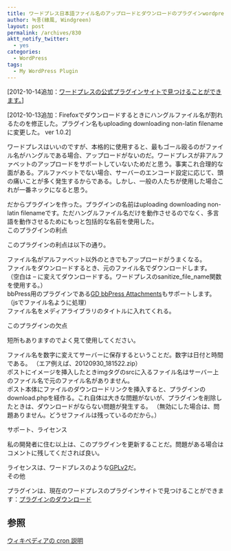 ```yaml
---
title: ワードプレス日本語ファイル名のアップロードとダウンロードのプラグインwordpress uploading downloading non-latin filename
author: 녹풍(綠風, Windgreen)
layout: post
permalink: /archives/830
aktt_notify_twitter:
  - yes
categories:
  - WordPress
tags:
  - My WordPress Plugin
---
```

[2012-10-14追加：[ワードプレスの公式プラグインサイトで見つけることができます。][1]]

[2012-10-13追加：Firefoxでダウンロードするときにハングルファイル名が割れるたのを修正した。プラグイン名もuploading downloading non-latin filenameに変更した。 ver 1.0.2]

ワードプレスはいいのですが、本格的に使用すると、最もゴール殴るのがファイル名がハングルである場合、アップロードがないのだ。ワードプレスが非アルファベットのアップロードをサポートしていないためだと思う。事実これ合理的な面がある。アルファベットでない場合、サーバーのエンコード設定に応じて、頭の痛いことが多く発生するからである。しかし、一般の人たちが使用した場合これが一番ネックになると思う。

だからプラグインを作った。プラグインの名前はuploading downloading non-latin filenameです。ただハングルファイル名だけを動作させるのでなく、多言語を動作させるためにもっと包括的な名前を使用した。  
このプラグインの利点

このプラグインの利点は以下の通り。

ファイル名がアルファベット以外のときでもアップロードがうまくなる。  
ファイルをダウンロードするとき、元のファイル名でダウンロードします。 （空白は &#8211; に変えてダウンロードする。ワードプレスのsanitize\_file\_name関数を使用する。）  
bbPress用のプラグインである[GD bbPress Attachments][2]もサポートします。 （jsでファイル名ように処理）  
ファイル名をメディアライブラリのタイトルに入れてくれる。

このプラグインの欠点

短所もありますのでよく見て使用してください。

ファイル名を数字に変えてサーバーに保存するということだ。数字は日付と時間である。 （エア例えば、20120930_181522.zip）  
ポストにイメージを挿入したときimgタグのsrcに入るファイル名はサーバー上のファイル名で元のファイル名がありません。  
ポスト本体にファイルのダウンロードリンクを挿入すると、プラグインのdownload.phpを経作る。これ自体は大きな問題がないが、プラグインを削除したときは、ダウンロードがならない問題が発生する。 （無効にした場合は、問題ありません。どうせファイルは残っているのだから。）

サポート、ライセンス

私の開発者に住む以上は、このプラグインを更新することだ。問題がある場合はコメントに残してくだされば良い。

ライセンスは、ワードプレスのような[GPLv2][3]だ。  
その他

プラグインは、現在のワードプレスのプラグインサイトで見つけることができます：[プラグインのダウンロード][1]

## 参照

[ウィキペディアの cron 説明][4]

 [1]: http://wordpress.org/extend/plugins/uploadingdownloading-non-latin-filename/
 [2]: http://wordpress.org/extend/plugins/gd-bbpress-attachments/
 [3]: http://www.gnu.org/licenses/gpl-2.0.html
 [4]: http://en.wikipedia.org/wiki/Cron
